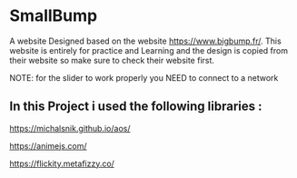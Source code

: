 # SmallBump
A website Designed based on the website https://www.bigbump.fr/.
This website is entirely for practice and Learning and the design is copied from their website so make sure to check their website first. 

NOTE: for the slider to work properly you NEED to connect to a network

## In this Project i used the following libraries :

https://michalsnik.github.io/aos/

https://animejs.com/

https://flickity.metafizzy.co/
